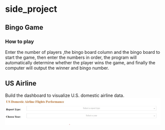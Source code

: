 # side_project
## Bingo Game
### How to play
  Enter the number of players ,the bingo board column and the bingo board to start the game, then enter the numbers in order, the program will automatically determine whether the player wins the game, and finally the computer will output the winner and bingo number.

## US Airline
Build the dashboard to visualize U.S. domestic airline data.
![image](https://github.com/FuHsuan-Hsu/side_project/blob/main/01.jpg)
